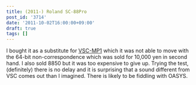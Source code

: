 ```yaml
---
title: (2011-) Roland SC-88Pro
post_id: '3714'
date: '2011-10-02T16:00:00+09:00'
draft: true
tags: []
---
```


I bought it as a substitute for [VSC-MP1](/vsc-mp1) which it was not able to move with the 64-bit non-correspondence which was sold for 10,000 yen in second hand. I also sold 8850 but it was too expensive to give up. Trying the test, (definitely) there is no delay and it is surprising that a sound different from VSC comes out than I imagined. There is likely to be fiddling with OASYS.
